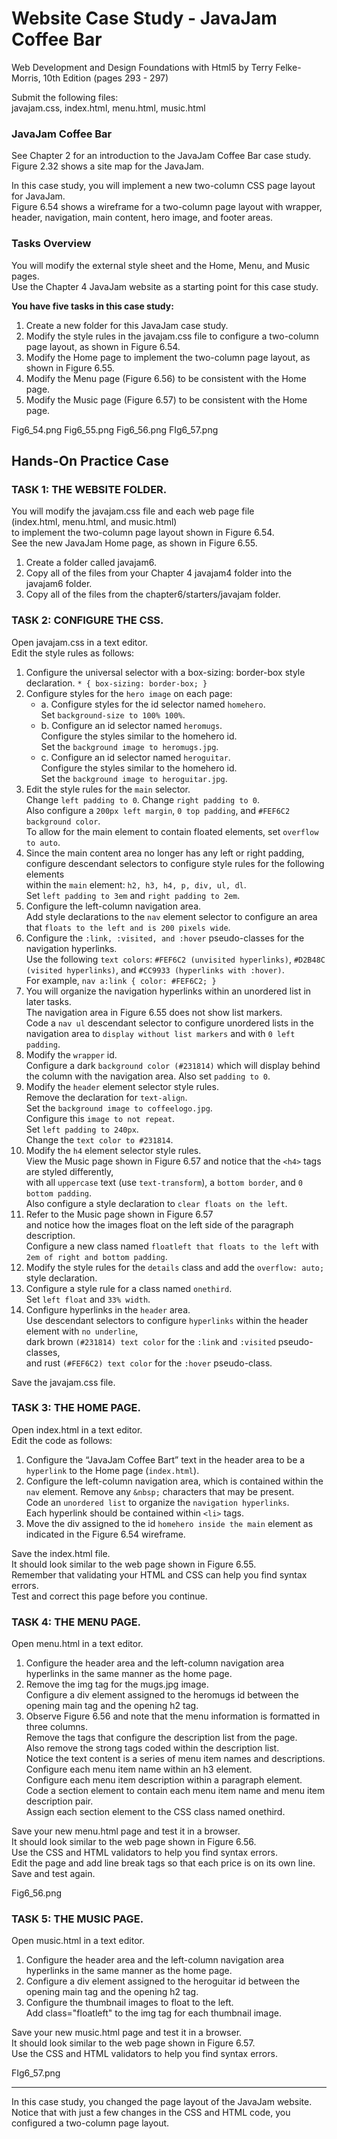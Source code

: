 <h1>Website Case Study - JavaJam Coffee Bar</h1>

Web Development and Design Foundations with Html5 by Terry Felke-Morris, 10th Edition (pages 293 - 297)<br>
<p>Submit the following files:<br>
javajam.css, index.html, menu.html, music.html</p>

<h3>JavaJam Coffee Bar</h3>
<p>See Chapter 2 for an introduction to the JavaJam Coffee Bar case study.<br>
Figure 2.32 shows a site map for the JavaJam.</p>

<p>In this case study, you will implement a new two-column CSS page layout for JavaJam.<br>
Figure 6.54 shows a wireframe for a two-column page layout with wrapper, header, navigation, main content, hero image, and footer areas.
</p>

<h3>Tasks Overview</h3>
<p>You will modify the external style sheet and the Home, Menu, and Music pages.<br> 
Use the Chapter 4 JavaJam website as a starting point for this case study.</p>

<strong>You have five tasks in this case study:</strong>
<ol>
<li>Create a new folder for this JavaJam case study.</li>
<li>Modify the style rules in the javajam.css file to configure a two-column page layout, as shown in Figure 6.54.</li>
<li>Modify the Home page to implement the two-column page layout, as shown in Figure 6.55.</li>
<li>Modify the Menu page (Figure 6.56) to be consistent with the Home page.</li>
<li>Modify the Music page (Figure 6.57) to be consistent with the Home page.</li>
</ol>

Fig6_54.png
Fig6_55.png
Fig6_56.png
FIg6_57.png

<h2>Hands-On Practice Case</h2>

<h3>TASK 1: THE WEBSITE FOLDER.</h3>
<p>You will modify the javajam.css file and each web page file<br>
(index.html, menu.html, and music.html)<br>
to implement the two-column page layout shown in Figure 6.54.<br> 
See the new JavaJam Home page, as shown in Figure 6.55.
</p>

<ol>
<li>Create a folder called javajam6.</li>
<li>Copy all of the files from your Chapter 4 javajam4 folder into the javajam6 folder.</li> 
<li>Copy all of the files from the chapter6/starters/javajam folder.</li> 
</ol>

<h3>TASK 2: CONFIGURE THE CSS.</h3>
<p>Open javajam.css in a text editor.<br>
Edit the style rules as follows:</p>
<ol>
<li>Configure the universal selector with a box-sizing: border-box style declaration.
<code>* { box-sizing: border-box; }</code>
</li>
<li>Configure styles for the <code>hero image</code> on each page:
  <ul>
    <li>a. Configure styles for the id selector named <code>homehero</code>.<br> 
      Set <code>background-size to 100% 100%</code>.</li>
    <li>b. Configure an id selector named <code>heromugs</code>.<br>
      Configure the styles similar to the homehero id.<br>
      Set the <code>background image to heromugs.jpg</code>.</li>
    <li>c. Configure an id selector named <code>heroguitar</code>.<br>
      Configure the styles similar to the homehero id.<br>
      Set the <code>background image to heroguitar.jpg</code>.</li>
  </ul>
</li>
<li>Edit the style rules for the <code>main</code> selector.<br>
  Change <code>left padding to 0</code>. Change <code>right padding to 0</code>.<br>
  Also configure a <code>200px left margin</code>, <code>0 top padding</code>, and <code>#FEF6C2 background color</code>.<br>
  To allow for the main element to contain floated elements, set <code>overflow to auto</code>.
</li>
<li>Since the main content area no longer has any left or right padding,<br>
  configure descendant selectors to configure style rules for the following elements<br>
  within the <code>main</code> element: <code>h2, h3, h4, p, div, ul, dl</code>.<br> 
  Set <code>left padding to 3em</code> and <code>right padding to 2em</code>.
</li>
<li>Configure the left-column navigation area.<br> 
  Add style declarations to the <code>nav</code> element selector to configure an area that <code>floats to the left and is 200 pixels wide</code>.
</li>
<li>Configure the <code>:link, :visited, and :hover</code> pseudo-classes for the navigation hyperlinks.<br>
  Use the following <code>text colors</code>: <code>#FEF6C2 (unvisited hyperlinks)</code>, <code>#D2B48C (visited hyperlinks)</code>, and <code>#CC9933 (hyperlinks with :hover)</code>.<br>
  For example, <code>nav a:link { color: #FEF6C2; }</code>
</li>
<li>You will organize the navigation hyperlinks within an unordered list in later tasks.<br>
  The navigation area in Figure 6.55 does not show list markers.<br>
  Code a <code>nav ul</code> descendant selector to configure unordered lists in the navigation area to <code>display without list markers</code> and with <code>0 left padding</code>.
</li>
<li>Modify the <code>wrapper</code> id.<br>
  Configure a dark <code>background color (#231814)</code> which will display behind the column with the navigation area. 
  Also set <code>padding to 0</code>.
</li>
<li>Modify the <code>header</code> element selector style rules.<br>
  Remove the declaration for <code>text-align</code>.<br>
  Set the <code>background image to coffeelogo.jpg</code>.<br>
  Configure this <code>image to not repeat</code>.<br> 
  Set <code>left padding to 240px</code>.<br>
  Change the <code>text color to #231814</code>.
</li>
<li>Modify the <code>h4</code> element selector style rules.<br>
  View the Music page shown in Figure 6.57 and notice that the <code>&lt;h4&gt;</code> tags are styled differently,<br>
    with all <code>uppercase</code> text (use <code>text-transform</code>), a <code>bottom border</code>, and <code>0 bottom padding</code>.<br>
    Also configure a style declaration to <code>clear floats on the left</code>.
</li>
<li>Refer to the Music page shown in Figure 6.57<br> 
  and notice how the images float on the left side of the paragraph description.<br>
  Configure a new class named <code>floatleft that floats to the left</code> with <code>2em of right and bottom padding</code>.
</li>
<li>Modify the style rules for the <code>details</code> class and add the <code>overflow: auto;</code> style declaration.
</li>
<li>Configure a style rule for a class named <code>onethird</code>.<br> 
  Set <code>left float</code> and <code>33% width</code>.
</li>
<li>Configure hyperlinks in the <code>header</code> area.<br> 
  Use descendant selectors to configure <code>hyperlinks</code> within the header element with <code>no underline</code>,<br> 
  dark brown <code>(#231814) text color</code> for the <code>:link</code> and <code>:visited</code> pseudo-classes,<br> 
  and rust <code>(#FEF6C2) text color</code> for the <code>:hover</code> pseudo-class.
</li>
</ol>
Save the javajam.css file.

<h3>TASK 3: THE HOME PAGE.</h3> 
<p>Open index.html in a text editor.<br>
Edit the code as follows:</p>
<ol>
  <li>Configure the “JavaJam Coffee Bart” text in the header area to be a <code>hyperlink</code> to the Home page (<code>index.html</code>).
  </li>
<li>Configure the left-column navigation area, which is contained within the <code>nav</code> element. Remove any <code>&amp;nbsp;</code> characters that may be present.<br> 
  Code an <code>unordered list</code> to organize the <code>navigation hyperlinks</code>.<br> 
  Each hyperlink should be contained within <code>&lt;li&gt;</code> tags.
</li>
<li>Move the div assigned to the id <code>homehero inside the main</code> element as indicated in the Figure 6.54 wireframe.
</li>
</ol>

<p>Save the index.html file.<br> 
  It should look similar to the web page shown in Figure 6.55.<br> 
  Remember that validating your HTML and CSS can help you find syntax errors.<br> 
  Test and correct this page before you continue.
</p>

<h3>TASK 4: THE MENU PAGE.</h3> 
Open menu.html in a text editor.
<ol>
  <li>Configure the header area and the left-column navigation area hyperlinks in the same manner as the home page.</li>
  <li>Remove the img tag for the mugs.jpg image.<br> 
    Configure a div element assigned to the heromugs id between the opening main tag and the opening h2 tag.</li>
  <li>Observe Figure 6.56 and note that the menu information is formatted in three columns.<br> 
    Remove the tags that configure the description list from the page.<br>
    Also remove the strong tags coded within the description list.<br>
    Notice the text content is a series of menu item names and descriptions.<br> 
    Configure each menu item name within an h3 element.<br> 
    Configure each menu item description within a paragraph element.<br> 
    Code a section element to contain each menu item name and menu item description pair.<br>
    Assign each section element to the CSS class named onethird.
</li>
</ol>

<p>Save your new menu.html page and test it in a browser.<br> 
It should look similar to the web page shown in Figure 6.56.<br> 
Use the CSS and HTML validators to help you find syntax errors.<br> 
Edit the page and add line break tags so that each price is on its own line.<br> 
Save and test again.
</p>

Fig6_56.png

<h3>TASK 5: THE MUSIC PAGE.</h3> 
Open music.html in a text editor.
<ol>
  <li>Configure the header area and the left-column navigation area hyperlinks in the same manner as the home page.</li>
  <li>Configure a div element assigned to the heroguitar id between the opening main tag and the opening h2 tag.</li>
  <li>Configure the thumbnail images to float to the left.<br> 
    Add class="floatleft" to the img tag for each thumbnail image.</li>
</ol>

<p>Save your new music.html page and test it in a browser.<br>
It should look similar to the web page shown in Figure 6.57.<br> 
Use the CSS and HTML validators to help you find syntax errors.</p>

FIg6_57.png
<hr>
<p>In this case study, you changed the page layout of the JavaJam website.<br> 
Notice that with just a few changes in the CSS and HTML code, you configured a two-column page layout.</p>
